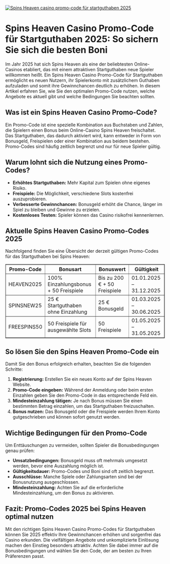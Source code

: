 [![Spins Heaven casino promo-code für startguthaben 2025](https://123-caf.pages.dev/gitsignup.png)](https://vrmoo.ru/Bt82HjjY)

<h1>Spins Heaven Casino Promo-Code für Startguthaben 2025: So sichern Sie sich die besten Boni</h1>  <p>Im Jahr 2025 hat sich Spins Heaven als eine der beliebtesten Online-Casinos etabliert, das mit einem attraktiven Startguthaben neue Spieler willkommen heißt. Ein Spins Heaven Casino Promo-Code für Startguthaben ermöglicht es neuen Nutzern, ihr Spielerkonto mit zusätzlichem Guthaben aufzuladen und somit ihre Gewinnchancen deutlich zu erhöhen. In diesem Artikel erfahren Sie, wie Sie den optimalen Promo-Code nutzen, welche Angebote es aktuell gibt und welche Bedingungen Sie beachten sollten.</p>  <h2>Was ist ein Spins Heaven Casino Promo-Code?</h2>  <p>Ein Promo-Code ist eine spezielle Kombination aus Buchstaben und Zahlen, die Spielern einen Bonus beim Online-Casino Spins Heaven freischaltet. Das Startguthaben, das dadurch aktiviert wird, kann entweder in Form von Bonusgeld, Freispielen oder einer Kombination aus beidem bestehen. Promo-Codes sind häufig zeitlich begrenzt und nur für neue Spieler gültig.</p>  <h2>Warum lohnt sich die Nutzung eines Promo-Codes?</h2>  <ul>   <li><strong>Erhöhtes Startguthaben:</strong> Mehr Kapital zum Spielen ohne eigenes Risiko.</li>   <li><strong>Freispiele:</strong> Die Möglichkeit, verschiedene Slots kostenfrei auszuprobieren.</li>   <li><strong>Verbesserte Gewinnchancen:</strong> Bonusgeld erhöht die Chance, länger im Spiel zu bleiben und Gewinne zu erzielen.</li>   <li><strong>Kostenloses Testen:</strong> Spieler können das Casino risikofrei kennenlernen.</li> </ul>  <h2>Aktuelle Spins Heaven Casino Promo-Codes 2025</h2>  <p>Nachfolgend finden Sie eine Übersicht der derzeit gültigen Promo-Codes für das Startguthaben bei Spins Heaven:</p>  <table border="1" cellpadding="8" cellspacing="0">   <thead>     <tr>       <th>Promo-Code</th>       <th>Bonusart</th>       <th>Bonuswert</th>       <th>Gültigkeit</th>     </tr>   </thead>   <tbody>     <tr>       <td>HEAVEN2025</td>       <td>100% Einzahlungsbonus + 50 Freispiele</td>       <td>Bis zu 200 € + 50 Freispiele</td>       <td>01.01.2025 – 31.12.2025</td>     </tr>     <tr>       <td>SPINSNEW25</td>       <td>25 € Startguthaben ohne Einzahlung</td>       <td>25 € Bonusgeld</td>       <td>01.03.2025 – 30.06.2025</td>     </tr>     <tr>       <td>FREESPINS50</td>       <td>50 Freispiele für ausgewählte Slots</td>       <td>50 Freispiele</td>       <td>01.05.2025 – 31.05.2025</td>     </tr>   </tbody> </table>  <h2>So lösen Sie den Spins Heaven Promo-Code ein</h2>  <p>Damit Sie den Bonus erfolgreich erhalten, beachten Sie die folgenden Schritte:</p>  <ol>   <li><strong>Registrierung:</strong> Erstellen Sie ein neues Konto auf der Spins Heaven Website.</li>   <li><strong>Promo-Code eingeben:</strong> Während der Anmeldung oder beim ersten Einzahlen geben Sie den Promo-Code in das entsprechende Feld ein.</li>   <li><strong>Mindesteinzahlung tätigen:</strong> Je nach Bonus müssen Sie einen bestimmten Betrag einzahlen, um das Startguthaben freizuschalten.</li>   <li><strong>Bonus nutzen:</strong> Das Bonusgeld oder die Freispiele werden Ihrem Konto gutgeschrieben und können sofort genutzt werden.</li> </ol>  <h2>Wichtige Bedingungen für den Promo-Code</h2>  <p>Um Enttäuschungen zu vermeiden, sollten Spieler die Bonusbedingungen genau prüfen:</p>  <ul>   <li><strong>Umsatzbedingungen:</strong> Bonusgeld muss oft mehrmals umgesetzt werden, bevor eine Auszahlung möglich ist.</li>   <li><strong>Gültigkeitsdauer:</strong> Promo-Codes und Boni sind oft zeitlich begrenzt.</li>   <li><strong>Ausschlüsse:</strong> Manche Spiele oder Zahlungsarten sind bei der Bonusnutzung ausgeschlossen.</li>   <li><strong>Mindesteinzahlung:</strong> Achten Sie auf die erforderliche Mindesteinzahlung, um den Bonus zu aktivieren.</li> </ul>  <h2>Fazit: Promo-Codes 2025 bei Spins Heaven optimal nutzen</h2>  <p>Mit den richtigen Spins Heaven Casino Promo-Codes für Startguthaben können Sie 2025 effektiv Ihre Gewinnchancen erhöhen und sorgenfrei das Casino erkunden. Die vielfältigen Angebote und unkomplizierte Einlösung machen den Einstieg besonders attraktiv. Achten Sie dabei immer auf die Bonusbedingungen und wählen Sie den Code, der am besten zu Ihren Präferenzen passt.</p>